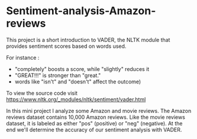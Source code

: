 # Sentiment-analysis-Amazon-reviews

This project is a short introduction to VADER, the NLTK module that provides sentiment scores based on words used.

For instance :
- "completely" boosts a score, while "slightly" reduces it
- "GREAT!!!" is stronger than "great."
- words like "isn't" and "doesn't" affect the outcome)

To view the source code visit https://www.nltk.org/_modules/nltk/sentiment/vader.html

In this mini project I analyze some Amazon and movie reviews. The Amazon reviews dataset contains 10,000 Amazon reviews. 
Like the movie reviews dataset, it is labeled as either "pos" (positive) or "neg" (negative). At the end we'll determine the accuracy of our sentiment analysis with VADER.

